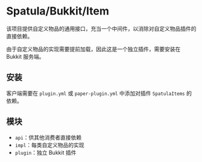 # Spatula/Bukkit/Item

该项目提供自定义物品的通用接口，充当一个中间件，以消除对自定义物品插件的直接依赖。

由于自定义物品的实现需要提前加载，因此这是一个独立插件，需要安装在 Bukkit 服务端。

## 安装

客户端需要在 `plugin.yml` 或 `paper-plugin.yml` 中添加对插件 `SpatulaItems` 的依赖。

## 模块

- `api`：供其他消费者直接依赖
- `impl`：每类自定义物品的实现
- `plugin`：独立 Bukkit 插件
